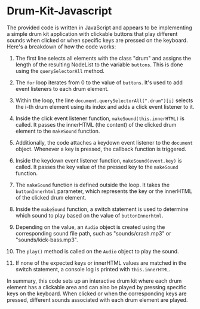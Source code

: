 # Drum-Kit-Javascript

The provided code is written in JavaScript and appears to be implementing a simple drum kit application with clickable buttons that play different sounds when clicked or when specific keys are pressed on the keyboard. Here's a breakdown of how the code works:

1. The first line selects all elements with the class "drum" and assigns the length of the resulting NodeList to the variable `buttons`. This is done using the `querySelectorAll` method.

2. The `for` loop iterates from 0 to the value of `buttons`. It's used to add event listeners to each drum element.

3. Within the loop, the line `document.querySelectorAll(".drum")[i]` selects the i-th drum element using its index and adds a click event listener to it.

4. Inside the click event listener function, `makeSound(this.innerHTML)` is called. It passes the innerHTML (the content) of the clicked drum element to the `makeSound` function.

5. Additionally, the code attaches a keydown event listener to the `document` object. Whenever a key is pressed, the callback function is triggered.

6. Inside the keydown event listener function, `makeSound(event.key)` is called. It passes the key value of the pressed key to the `makeSound` function.

7. The `makeSound` function is defined outside the loop. It takes the `buttonInnerhtml` parameter, which represents the key or the innerHTML of the clicked drum element.

8. Inside the `makeSound` function, a switch statement is used to determine which sound to play based on the value of `buttonInnerhtml`.

9. Depending on the value, an `Audio` object is created using the corresponding sound file path, such as "sounds/crash.mp3" or "sounds/kick-bass.mp3".

10. The `play()` method is called on the `Audio` object to play the sound.

11. If none of the expected keys or innerHTML values are matched in the switch statement, a console log is printed with `this.innerHTML`.

In summary, this code sets up an interactive drum kit where each drum element has a clickable area and can also be played by pressing specific keys on the keyboard. When clicked or when the corresponding keys are pressed, different sounds associated with each drum element are played.
